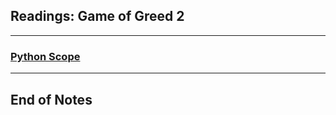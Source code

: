 ## Readings: Game of Greed 2
***

### [Python Scope](https://realpython.com/python-scope-legb-rule/)



***
 ## End of Notes
